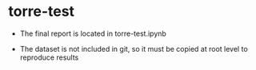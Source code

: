 # torre-test

* The final report is located in torre-test.ipynb

* The dataset is not included in git, so it must be copied at root level to reproduce results
